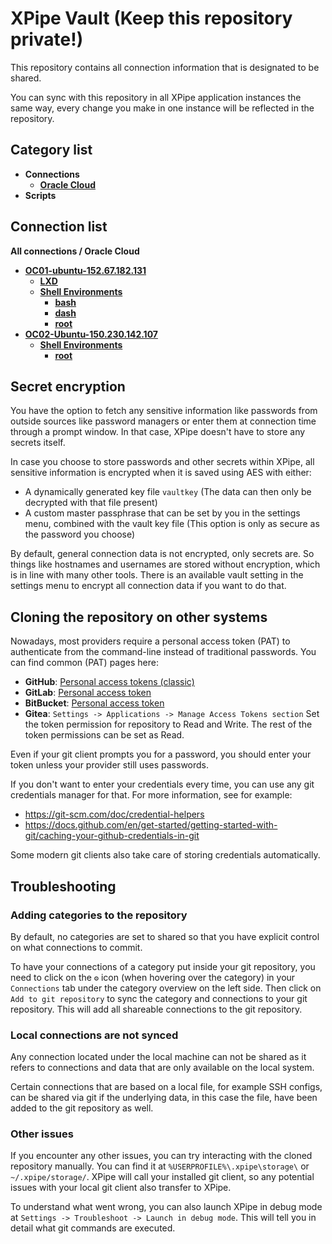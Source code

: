 # XPipe Vault (Keep this repository private!)

This repository contains all connection information that is designated to be shared.

You can sync with this repository in all XPipe application instances the same way, every change you make in one instance will be reflected in the repository. 

## Category list

- **Connections**
  - [**Oracle Cloud**](categories/390817b1-f071-4d08-a6cf-0b4cc249733e)
- **Scripts**

## Connection list

**All connections / Oracle Cloud**

- [**OC01-ubuntu-152.67.182.131**](stores/0c8bb798-d441-47f4-b72e-44549cd8ac08)
  - [**LXD**](stores/fc96b338-bf28-458d-ba74-1c6dedc82793)
  - [**Shell Environments**](stores/41f256e8-865e-3a3a-9f51-d6e0f5a7784a)
    - [**bash**](stores/9ee33878-79a0-4cda-84f7-833d0c1e392a)
    - [**dash**](stores/7edac009-1d1d-42e7-aa76-4f2618c0f8d5)
    - [**root**](stores/acb2d51e-9249-4184-a7ac-6ab73a26aef4)
- [**OC02-Ubuntu-150.230.142.107**](stores/99cb56f2-3e67-4737-8394-fcc536e1d29a)
  - [**Shell Environments**](stores/63289696-122b-3c47-a8c9-0989843f1293)
    - [**root**](stores/ff12dd35-3f3c-4a5e-aeb3-86e986b2ffe8)


## Secret encryption

You have the option to fetch any sensitive information like passwords from outside sources like password managers or enter them at connection time through a prompt window. In that case, XPipe doesn't have to store any secrets itself.

In case you choose to store passwords and other secrets within XPipe, all sensitive information is encrypted when it is saved using AES with either:

- A dynamically generated key file `vaultkey` (The data can then only be decrypted with that file present)
- A custom master passphrase that can be set by you in the settings menu, combined with the vault key file (This option is only as secure as the password you choose)

By default, general connection data is not encrypted, only secrets are.
So things like hostnames and usernames are stored without encryption, which is in line with many other tools.
There is an available vault setting in the settings menu to encrypt all connection data if you want to do that.

## Cloning the repository on other systems

Nowadays, most providers require a personal access token (PAT) to authenticate from the command-line instead of traditional passwords.
You can find common (PAT) pages here:
- **GitHub**: [Personal access tokens (classic)](https://github.com/settings/tokens)
- **GitLab**: [Personal access token](https://docs.gitlab.com/ee/user/profile/personal_access_tokens.html)
- **BitBucket**: [Personal access token](https://support.atlassian.com/bitbucket-cloud/docs/access-tokens/)
- **Gitea**: `Settings -> Applications -> Manage Access Tokens section`
Set the token permission for repository to Read and Write. The rest of the token permissions can be set as Read.

Even if your git client prompts you for a password, you should enter your token unless your provider still uses passwords.

If you don't want to enter your credentials every time, you can use any git credentials manager for that.
For more information, see for example:
- https://git-scm.com/doc/credential-helpers
- https://docs.github.com/en/get-started/getting-started-with-git/caching-your-github-credentials-in-git

Some modern git clients also take care of storing credentials automatically.

## Troubleshooting

### Adding categories to the repository

By default, no categories are set to shared so that you have explicit control on what connections to commit.

To have your connections of a category put inside your git repository,
you need to click on the `⚙️` icon (when hovering over the category)
in your `Connections` tab under the category overview on the left side.
Then click on `Add to git repository` to sync the category and connections to your git repository.
This will add all shareable connections to the git repository.

### Local connections are not synced

Any connection located under the local machine can not be shared as it refers to connections and data that are only available on the local system.

Certain connections that are based on a local file, for example SSH configs, can be shared via git if the underlying data, in this case the file, have been added to the git repository as well.

### Other issues

If you encounter any other issues, you can try interacting with the cloned repository manually.
You can find it at `%USERPROFILE%\.xpipe\storage\` or `~/.xpipe/storage/`.
XPipe will call your installed git client, so any potential issues with your local git client also transfer to XPipe.

To understand what went wrong, you can also launch XPipe in debug mode at `Settings -> Troubleshoot -> Launch in debug mode`.
This will tell you in detail what git commands are executed.
